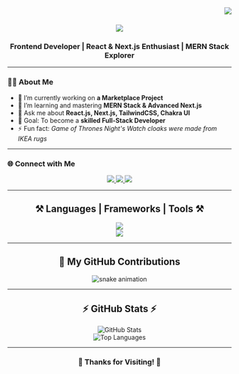 <img align="right" src="https://visitor-badge.laobi.icu/badge?page_id=FatimaGohar12.FatimaGohar12" />

<h1 align="center">
    <img src="https://readme-typing-svg.herokuapp.com/?font=Righteous&size=35&center=true&vCenter=true&width=600&height=70&duration=4000&lines=Hi+There!+👋;+I'm+Fatima+Gohar!;+A+Passionate+Software+Developer+🚀;" />
</h1>

<h3 align="center">Frontend Developer | React & Next.js Enthusiast | MERN Stack Explorer</h3>

---

### 👩‍💻 About Me  
- 🔭 I’m currently working on **a Marketplace Project**  
- 🌱 I’m learning and mastering **MERN Stack & Advanced Next.js**  
- 💬 Ask me about **React.js, Next.js, TailwindCSS, Chakra UI**  
- 🎯 Goal: To become a **skilled Full-Stack Developer**  
- ⚡ Fun fact: *Game of Thrones Night's Watch cloaks were made from IKEA rugs*  

---

### 🌐 Connect with Me  
<div align="center"> 
  <a href="mailto:fatimagohar582@gmail.com">
    <img src="https://img.shields.io/badge/Gmail-D14836?style=for-the-badge&logo=gmail&logoColor=white" />
  </a>
  <a href="https://www.linkedin.com/in/fatima-gohar-8931651a0" target="_blank">
    <img src="https://img.shields.io/badge/LinkedIn-0077B5?style=for-the-badge&logo=linkedin&logoColor=white" />
  </a>
  <a href="https://portfolio-website-beige-rho.vercel.app/" target="_blank">
    <img src="https://img.shields.io/badge/Portfolio-FF5722?style=for-the-badge&logo=google-chrome&logoColor=white" />
  </a>
</div>

---

<h2 align="center">⚒️ Languages | Frameworks | Tools ⚒️</h2>

<div align="center">
    <img src="https://skillicons.dev/icons?i=react,nextjs,typescript,javascript,nodejs,express,mongodb,mysql,firebase" /><br>
    <img src="https://skillicons.dev/icons?i=html,css,tailwind,bootstrap,chakraui,git,github,vscode,figma" />
</div>

---

<h2 align="center">🐍 My GitHub Contributions</h2>
<div align="center">
  <img src="https://raw.githubusercontent.com/FatimaGohar12/FatimaGohar12/output/github-contribution-grid-snake.svg" alt="snake animation" />
</div>

---

<h2 align="center">⚡ GitHub Stats ⚡</h2>
<div align="center">

![GitHub Stats](https://github-readme-stats.vercel.app/api?username=FatimaGohar12&show_icons=true&theme=radical)  
![Top Languages](https://github-readme-stats.vercel.app/api/top-langs/?username=FatimaGohar12&layout=compact&theme=radical)

</div>

---

<div align="center">
    <h3>🚀 Thanks for Visiting! 🚀</h3>
</div>
